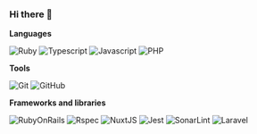 ### Hi there 👋

<!--
**tititoof/tititoof** is a ✨ _special_ ✨ repository because its `README.md` (this file) appears on your GitHub profile.

Here are some ideas to get you started:

- 🔭 I’m currently working on ...
- 🌱 I’m currently learning ...
- 👯 I’m looking to collaborate on ...
- 🤔 I’m looking for help with ...
- 💬 Ask me about ...
- 📫 How to reach me: ...
- 😄 Pronouns: ...
- ⚡ Fun fact: ...
-->


**Languages**


![Ruby](https://img.shields.io/badge/Ruby-CC342D.svg?logo=ruby&logoColor=social)
![Typescript](https://img.shields.io/badge/TypeScript-007ACC.svg?logo=typescript&logoColor=white)
![Javascript](https://img.shields.io/badge/Node.js-43853D.svg?logo=node.js&logoColor=white)
![PHP](https://img.shields.io/badge/PHP-777BB4.svg?logo=php&logoColor=white)

**Tools**


![Git](https://img.shields.io/badge/-Git-black?logo=git&logoColor=social)
![GitHub](https://img.shields.io/badge/-GitHub-black?logo=github&logoColor=social)

**Frameworks and libraries**


![RubyOnRails](https://img.shields.io/badge/RubyOnRails-111111.svg?logo=RoR&logoColor=white)
![Rspec](https://img.shields.io/badge/RSpec-111111.svg?logo=ruby&logoColor=white)
![NuxtJS](https://img.shields.io/badge/Nuxt-111111.svg?logo=Nuxt&logoColor=white)
![Jest](https://img.shields.io/badge/Jest-C21325.svg?logo=jest&logoColor=white)
![SonarLint](https://img.shields.io/badge/-SonarLint-CB2029?logo=sonarlint&logoColor=white)
![Laravel](https://img.shields.io/badge/Laravel-111111.svg?logo=Laravel&logoColor=white)

